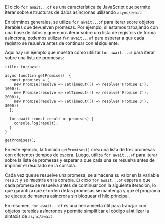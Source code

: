 El ciclo `for await...of` es una característica de JavaScript que permite iterar sobre estructuras de datos asíncronas utilizando `async/await`.

En términos generales, se utiliza `for await...of` para iterar sobre objetos iterables que devuelven promesas. Por ejemplo, si estamos trabajando con una base de datos y queremos iterar sobre una lista de registros de forma asíncrona, podemos utilizar `for await...of` para esperar a que cada registro se resuelva antes de continuar con el siguiente.

Aquí hay un ejemplo que muestra cómo utilizar `for await...of` para iterar sobre una lista de promesas:

```ad-example
title: for/await
```
```
async function getPromises() {
  const promises = [
    new Promise(resolve => setTimeout(() => resolve('Promise 1'), 1000)),
    new Promise(resolve => setTimeout(() => resolve('Promise 2'), 2000)),
    new Promise(resolve => setTimeout(() => resolve('Promise 3'), 3000))
  ];

  for await (const result of promises) {
    console.log(result);
  }
}

getPromises();
```

En este ejemplo, la función `getPromises()` crea una lista de tres promesas con diferentes tiempos de espera. Luego, utiliza `for await...of` para iterar sobre la lista de promesas y esperar a que cada una se resuelva antes de imprimir el resultado en la consola.

Cada vez que se resuelve una promesa, se almacena su valor en la variable `result` y se muestra en la consola. El ciclo `for await...of` espera a que cada promesa se resuelva antes de continuar con la siguiente iteración, lo que garantiza que el orden de las promesas se mantenga y que el programa se ejecute de manera asíncrona sin bloquear el hilo principal.

En resumen, `for await...of` es una herramienta útil para trabajar con objetos iterables asíncronos y permite simplificar el código al utilizar la sintaxis de `async/await`
